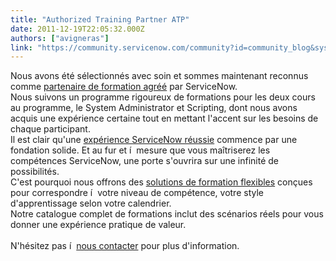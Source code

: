 ```yaml
---
title: "Authorized Training Partner ATP"
date: 2011-12-19T22:05:32.000Z
authors: ["avigneras"]
link: "https://community.servicenow.com/community?id=community_blog&sys_id=f6cda2e9dbd0dbc01dcaf3231f961947"
---
```

<p>Nous avons été sélectionnés avec soin et sommes maintenant reconnus comme <a href='http://www.imakumo.fr/'>partenaire de formation agréé</a> par ServiceNow.<br />Nous suivons un programme rigoureux de formations pour les deux cours au programme, le System Administrator et Scripting, dont nous avons acquis une expérience certaine tout en mettant l'accent sur les besoins de chaque participant.<br />Il est clair qu'une <a href='http://www.imakumo.fr/'>expérience ServiceNow réussie</a> commence par une fondation solide. Et au fur et í  mesure que vous maîtriserez les compétences ServiceNow, une porte s'ouvrira sur une infinité de possibilités.<br />C'est pourquoi nous offrons des <a href='http://www.imakumo.fr/'>solutions de formation flexibles</a> conçues pour correspondre í  votre niveau de compétence, votre style d'apprentissage selon votre calendrier.<br />Notre catalogue complet de formations inclut des scénarios réels pour vous donner une expérience pratique de valeur.<br /><br />N'hésitez pas í  <a href='http://www.imakumo.fr/'>nous contacter</a> pour plus d'information.</p>